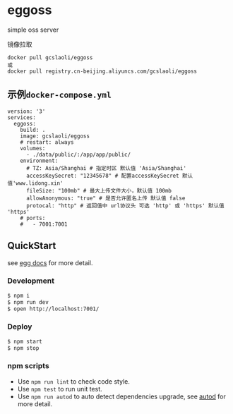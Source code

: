 # eggoss

simple oss server

镜像拉取
```
docker pull gcslaoli/eggoss
或
docker pull registry.cn-beijing.aliyuncs.com/gcslaoli/eggoss
```
## 示例`docker-compose.yml`
```
version: '3'
services:
  eggoss:
    build: .
    image: gcslaoli/eggoss
    # restart: always
    volumes:
      - ./data/public/:/app/app/public/
    environment:
      # TZ: Asia/Shanghai # 指定时区 默认值 'Asia/Shanghai'
      accessKeySecret: "12345678" # 配置accessKeySecret 默认值'www.lidong.xin'
      fileSize: "100mb" # 最大上传文件大小，默认值 100mb
      allowAnonymous: "true" # 是否允许匿名上传 默认值 false
      protocal: "http" # 返回值中 url协议头 可选 'http' 或 'https' 默认值 'https'
    # ports:
    #   - 7001:7001
```
## QuickStart

<!-- add docs here for user -->

see [egg docs][egg] for more detail.

### Development

```bash
$ npm i
$ npm run dev
$ open http://localhost:7001/
```

### Deploy

```bash
$ npm start
$ npm stop
```

### npm scripts

- Use `npm run lint` to check code style.
- Use `npm test` to run unit test.
- Use `npm run autod` to auto detect dependencies upgrade, see [autod](https://www.npmjs.com/package/autod) for more detail.


[egg]: https://eggjs.org